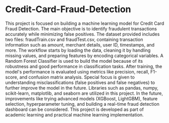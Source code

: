 # Credit-Card-Fraud-Detection
This project is focused on building a machine learning model for Credit Card Fraud Detection. The main objective is to identify fraudulent transactions accurately while minimizing false positives. The dataset provided includes two files: fraudTrain.csv and fraudTest.csv, containing transaction information such as amount, merchant details, user ID, timestamps, and more. The workflow starts by loading the data, cleaning it by handling missing values, and preparing features by encoding categorical variables. A Random Forest Classifier is used to build the model because of its robustness and good performance in classification tasks. After training, the model's performance is evaluated using metrics like precision, recall, F1-score, and confusion matrix analysis. Special focus is given to understanding misclassifications (false positives and false negatives) to further improve the model in the future. Libraries such as pandas, numpy, scikit-learn, matplotlib, and seaborn are utilized in this project. In the future, improvements like trying advanced models (XGBoost, LightGBM), feature selection, hyperparameter tuning, and building a real-time fraud detection dashboard can be considered. This project is developed as part of academic learning and practical machine learning implementation.
